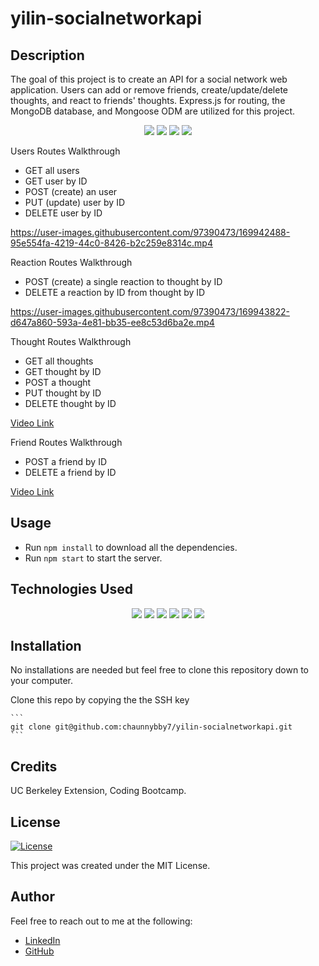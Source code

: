 # yilin-socialnetworkapi

## Description

The goal of this project is to create an API for a social network web application. Users can add or remove friends, create/update/delete thoughts, and react to friends' thoughts. Express.js for routing, the MongoDB database, and Mongoose ODM are utilized for this project.


<p align="center">
    <img src="https://img.shields.io/github/repo-size/chaunnybby7/yilin-socialnetworkapi" />
    <img src="https://img.shields.io/github/languages/top/chaunnybby7/yilin-socialnetworkapi"  />
    <img src="https://img.shields.io/github/issues/chaunnybby7/yilin-socialnetworkapi" />
    <img src="https://img.shields.io/github/last-commit/chaunnybby7/yilin-socialnetworkapi" >

</p>

Users Routes Walkthrough

- GET all users
- GET user by ID
- POST (create) an user
- PUT (update) user by ID
- DELETE user by ID

https://user-images.githubusercontent.com/97390473/169942488-95e554fa-4219-44c0-8426-b2c259e8314c.mp4


Reaction Routes Walkthrough
- POST (create) a single reaction to thought by ID
- DELETE a reaction by ID from thought by ID


https://user-images.githubusercontent.com/97390473/169943822-d647a860-593a-4e81-bb35-ee8c53d6ba2e.mp4


Thought Routes Walkthrough
- GET all thoughts
- GET thought by ID
- POST a thought
- PUT thought by ID
- DELETE thought by ID

<a href="https://drive.google.com/file/d/1y6XANYdSZQeJKPNR4tBuBVksOL6oeL41/view">Video Link</a>


Friend Routes Walkthrough
- POST a friend by ID
- DELETE a friend by ID

<a href="localhost:3001/api/users/628c53363cb335e5db4bcd7c/friends/628c397b0d3a5720826da809">Video Link</a>


## Usage


* Run `npm install` to download all the dependencies. 
* Run `npm start` to start the server. 

## Technologies Used

<p align="center">
    <img src="https://img.shields.io/badge/javascript-yellow" />
    <img src="https://img.shields.io/badge/express-orange" />
    <img src="https://img.shields.io/badge/MongoDB-blue"  />
    <img src="https://img.shields.io/badge/mongoose-red"  />
    <img src="https://img.shields.io/badge/moment-blue"  />
    <img src="https://img.shields.io/badge/nodemon-green" />
</p>



## Installation

No installations are needed but feel free to clone this repository down to your computer.

Clone this repo by copying the the SSH key 

    ``` 
    git clone git@github.com:chaunnybby7/yilin-socialnetworkapi.git
    ```



## Credits

UC Berkeley Extension, Coding Bootcamp. 


## License

[![License](https://img.shields.io/badge/License-MIT-brightgreen.svg)](https://opensource.org/licenses/MIT)

This project was created under the MIT License.

## Author

Feel free to reach out to me at the following: 
* [LinkedIn](https://www.linkedin.com/in/chauntelleong/) 
* [GitHub](https://github.com/chaunnybby7)
